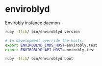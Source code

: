 # enviroblyd
Envirobly instance daemon

```sh
ruby -Ilib/ bin/enviroblyd version

# In development override the hosts:
export ENVIROBLYD_IMDS_HOST=envirobly.test
export ENVIROBLYD_API_HOST=envirobly.test

ruby -Ilib/ bin/enviroblyd boot
```
